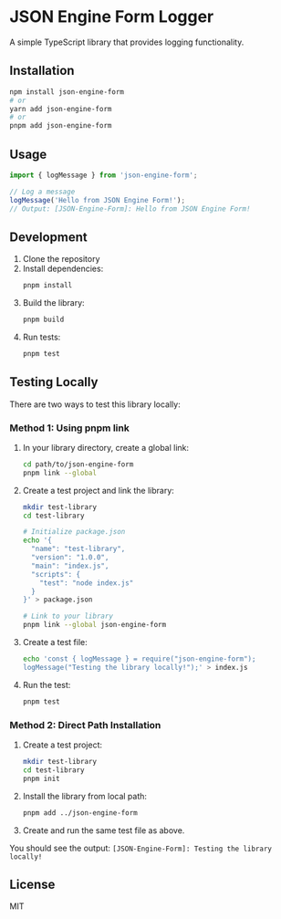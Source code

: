 # JSON Engine Form Logger

A simple TypeScript library that provides logging functionality.

## Installation

```bash
npm install json-engine-form
# or
yarn add json-engine-form
# or
pnpm add json-engine-form
```




## Usage

```typescript
import { logMessage } from 'json-engine-form';

// Log a message
logMessage('Hello from JSON Engine Form!');
// Output: [JSON-Engine-Form]: Hello from JSON Engine Form!
```

## Development

1. Clone the repository
2. Install dependencies:
   ```bash
   pnpm install
   ```
3. Build the library:
   ```bash
   pnpm build
   ```
4. Run tests:
   ```bash
   pnpm test
   ```

## Testing Locally

There are two ways to test this library locally:

### Method 1: Using pnpm link

1. In your library directory, create a global link:
   ```bash
   cd path/to/json-engine-form
   pnpm link --global
   ```

2. Create a test project and link the library:
   ```bash
   mkdir test-library
   cd test-library
   
   # Initialize package.json
   echo '{
     "name": "test-library",
     "version": "1.0.0",
     "main": "index.js",
     "scripts": {
       "test": "node index.js"
     }
   }' > package.json
   
   # Link to your library
   pnpm link --global json-engine-form
   ```

3. Create a test file:
   ```bash
   echo 'const { logMessage } = require("json-engine-form");
   logMessage("Testing the library locally!");' > index.js
   ```

4. Run the test:
   ```bash
   pnpm test
   ```

### Method 2: Direct Path Installation

1. Create a test project:
   ```bash
   mkdir test-library
   cd test-library
   pnpm init
   ```

2. Install the library from local path:
   ```bash
   pnpm add ../json-engine-form
   ```

3. Create and run the same test file as above.

You should see the output: `[JSON-Engine-Form]: Testing the library locally!`

## License

MIT
